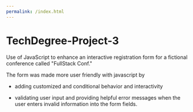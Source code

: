 ```yaml
---
permalink: /index.html
---
```



# TechDegree-Project-3

 Use of JavaScript to enhance an interactive registration form for a fictional conference called "FullStack Conf."
 
 The form was made more user friendly with javascript by 


* adding customized and conditional behavior and interactivity

* validating user input and providing helpful error messages when the user enters invalid information into the form fields.

